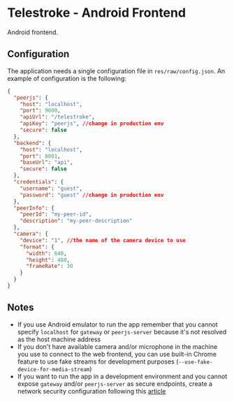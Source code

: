 # Telestroke - Android Frontend

Android frontend.

## Configuration

The application needs a single configuration file in `res/raw/config.json`.
An example of configuration is the following:

``` json
{
  "peerjs": {
    "host": "localhost",
    "port": 9000,
    "apiUrl": "/telestroke",
    "apiKey": "peerjs", //change in production env
    "secure": false
  },
  "backend": {
    "host": "localhost",
    "port": 8001,
    "baseUrl": "api",
    "secure": false
  },
  "credentials": {
    "username": "guest",
    "password": "guest" //change in production env
  },
  "peerInfo": {
    "peerId": "my-peer-id",
    "description": "my-peer-description"
  },
  "camera": {
    "device": "1", //the name of the camera device to use
    "format": {
      "width": 640,
      "height": 480,
      "frameRate": 30
    }
  }
}
```

## Notes

- If you use Android emulator to run the app remember that you cannot specify `localhost` for `gateway` or `peerjs-server` because it's not resolved as the host machine address
- If you don't have available camera and/or microphone in the machine you use to connect to the web frontend, you can use built-in Chrome feature to use fake streams for development purposes (`--use-fake-device-for-media-stream`)
- If you want to run the app in a development environment and you cannot expose `gateway` and/or `peerjs-server` as secure endpoints, create a network security configuration following this [article](https://developer.android.com/training/articles/security-config)